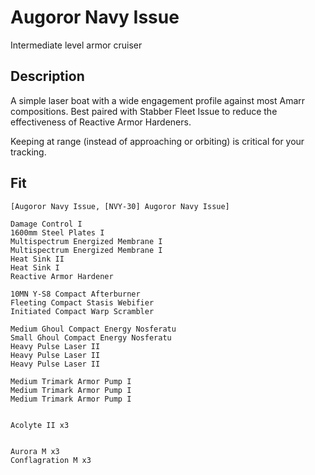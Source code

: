 # Augoror Navy Issue 
Intermediate level armor cruiser

## Description
A simple laser boat with a wide engagement profile against most Amarr compositions. Best paired with Stabber Fleet Issue to reduce the effectiveness of Reactive Armor Hardeners.

Keeping at range (instead of approaching or orbiting) is critical for your tracking.

## Fit
```
[Augoror Navy Issue, [NVY-30] Augoror Navy Issue]

Damage Control I
1600mm Steel Plates I
Multispectrum Energized Membrane I
Multispectrum Energized Membrane I
Heat Sink II
Heat Sink I
Reactive Armor Hardener

10MN Y-S8 Compact Afterburner
Fleeting Compact Stasis Webifier
Initiated Compact Warp Scrambler

Medium Ghoul Compact Energy Nosferatu
Small Ghoul Compact Energy Nosferatu
Heavy Pulse Laser II
Heavy Pulse Laser II
Heavy Pulse Laser II

Medium Trimark Armor Pump I
Medium Trimark Armor Pump I
Medium Trimark Armor Pump I


Acolyte II x3


Aurora M x3
Conflagration M x3
```